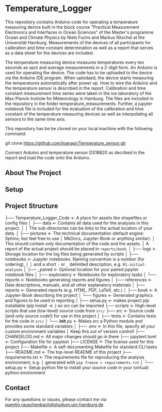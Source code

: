 # Temperature_Logger

This repository contains Arduino code for operating a temperature measuring device built in the block course "Practical Measurement Electronics and Interfaces in Ocean Sciences" of the Master's programme Ocean and Climate Physics by Niels Fuchs and Markus Ritschel at the Universität Hamburg. Measurements of the devices of all participants for calibration and time constant determination as well as a report that serves as a data sheet for the devices are included.

The temperature measuring device measures temperatures every ten seconds as spot and average measurements in a 2-digit form. An Arduino is used for operating the device. The code has to be uploaded to the device via the Arduino IDE program. When uplodaed, the device starts measuring the temperatures automatically after power up. How to wire the Arduino and the temperature sensor is described in the report. Calibration and time constant measurement time series were taken in the ice laboratory of the Max-Planck-Insitute for Meteorology in Hamburg. The files are included in the repository in the folder temperature_measurements. Further, a jupyter notebook file is included for the evaluation of the calibration and time constant of the temperature measuring devices as well as interpolating all sensors to the same time axis.

This repository has be be cloned on your local machine with the following command:

git clone https://github.com/loanagr/Temperature_sensor.git

Connect Arduino and temperature sensor DS18B20 as decribed in the report and load the code onto the Arduino.

## About The Project

## Setup

## Project Structure
├── Temperature_Logger_Code             <- A place for assets like shapefiles or config files
│
├── data               <- Contains all data used for the analyses in this project.
│   │                     The sub-directories can be links to the actual location of your data.
│
├── pictures             <- The technical documentation (default engine: Sphinx; but feel free to use 
│                         MkDocs, Jupyter-Book or anything similar).
│                         This should contain only documentation of the code and the assets.
│                         A report of the actual project should be placed in `reports/book`.
│
├── logs               <- Storage location for the log files being generated by scripts
│
├── notebooks          <- Jupyter notebooks. Naming convention is a number (for ordering),
│   │                     and a short `-` or `_` delimited description, e.g. `01-initial-analyses`
│   ├── _paired        <- Optional location for your paired jupyter notebook files
│   ├── exploratory    <- Notebooks for exploratory tasks
│   └── reports        <- Notebooks generating reports and figures
│
├── references         <- Data descriptions, manuals, and all other explanatory materials
│
├── reports            <- Generated reports (e.g. HTML, PDF, LaTeX, etc.)
│   ├── book           <- A Jupyter-Book describing the project
│   └── figures        <- Generated graphics and figures to be used in reporting
│
├── setup.py           <- makes project pip installable (pip install -e .) so src can be imported
├── scripts            <- High-level scripts that use (low-level) source code from `src/`
├── src                <- Source code (and only source code!) for use in this project
│   ├── tests          <- Contains tests for the code in `src/`
│   └── __init__.py    <- Makes src a Python module and provides some standard variables
│
├── .env               <- In this file, specify all your custom environment variables
│                         Keep this out of version control!
├── CHANGELOG.md       <- All major changes should go in there
├── jupytext.toml      <- Configuration file for jupytext
├── LICENSE            <- The license used for this project
├── Makefile           <- A self-documenting Makefile for standard CLI tasks
├── README.md          <- The top-level README of this project
├── requirements.txt   <- The requirements file for reproducing the analysis environment, e.g.
│                         generated with `pip freeze > requirements.txt`
│
└── setup.py           <- Setup python file to install your source code in your (virtual) python environment

## Contact
For any questions or issues, please contact me via quentin.rauschenbach@studium.uni-hamburg.de



